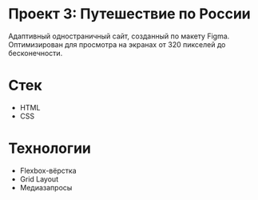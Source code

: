 # Проект 3: Путешествие по России

Адаптивный одностраничный сайт, созданный по макету Figma. Оптимизирован для просмотра на экранах от 320 пикселей до бесконечности.

# Стек

* HTML
* CSS

# Технологии

* Flexbox-вёрстка
* Grid Layout
* Медиазапросы
